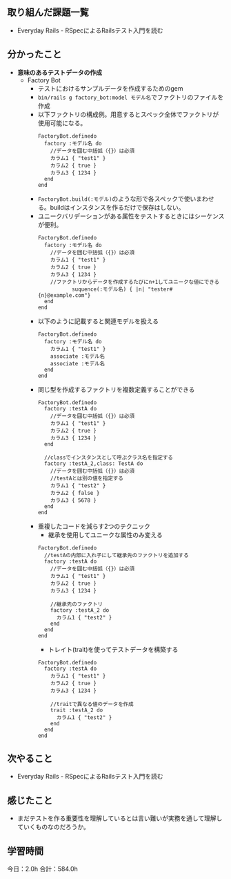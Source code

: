 ## 取り組んだ課題一覧
* Everyday Rails - RSpecによるRailsテスト入門を読む
## 分かったこと
* **意味のあるテストデータの作成**
  * Factory Bot
    * テストにおけるサンプルデータを作成するためのgem
    * ```bin/rails g factory_bot:model モデル名```でファクトリのファイルを作成
    * 以下ファクトリの構成例。用意するとスペック全体でファクトリが使用可能になる。
      ```
      FactoryBot.definedo
        factory :モデル名 do
          //データを囲む中括弧（{}）は必須
          カラム1 { "test1" }
          カラム2 { true }
          カラム3 { 1234 }
        end
      end
      ```
    * ```FactoryBot.build(:モデル)```のような形で各スペックで使いまわせる。buildはインスタンスを作るだけで保存はしない。
    * ユニークバリデーションがある属性をテストするときにはシーケンスが便利。
      ```
      FactoryBot.definedo
        factory :モデル名 do
          //データを囲む中括弧（{}）は必須
          カラム1 { "test1" }
          カラム2 { true }
          カラム3 { 1234 }
          //ファクトリからデータを作成するたびにn+1してユニークな値にできる
       　　　　　　suquence(:モデル名) { |n| "tester#{n}@example.com"}
        end
      end
      ```
    * 以下のように記載すると関連モデルを扱える
      ```
      FactoryBot.definedo
        factory :モデル名 do
          カラム1 { "test1" }
          associate :モデル名
          associate :モデル名
        end
      end
      ```
    * 同じ型を作成するファクトリを複数定義することができる
      ```
      FactoryBot.definedo
        factory :testA do
          //データを囲む中括弧（{}）は必須
          カラム1 { "test1" }
          カラム2 { true }
          カラム3 { 1234 }
        end

        //classでインスタンスとして呼ぶクラス名を指定する
        factory :testA_2,class: TestA do
          //データを囲む中括弧（{}）は必須
          //testAとは別の値を指定する
          カラム1 { "test2" }
          カラム2 { false }
          カラム3 { 5678 }
        end
      end
      ```
    * 重複したコードを減らす2つのテクニック
      * 継承を使用してユニークな属性のみ変える
      ```
      FactoryBot.definedo
        //testAの内部に入れ子にして継承先のファクトリを追加する
        factory :testA do
          //データを囲む中括弧（{}）は必須
          カラム1 { "test1" }
          カラム2 { true }
          カラム3 { 1234 }
      
          //継承先のファクトリ
          factory :testA_2 do
            カラム1 { "test2" }
          end
        end
      end
      ```
      * トレイト(trait)を使ってテストデータを構築する
      ```
      FactoryBot.definedo
        factory :testA do
          カラム1 { "test1" }
          カラム2 { true }
          カラム3 { 1234 }
      
          //traitで異なる値のデータを作成
          trait :testA_2 do
            カラム1 { "test2" }
          end
        end
      end
      ```
      
    
    

## 次やること
* Everyday Rails - RSpecによるRailsテスト入門を読む
## 感じたこと
* まだテストを作る重要性を理解しているとは言い難いが実務を通して理解していくものなのだろうか。
 
## 学習時間
今日：2.0h
合計：584.0h
